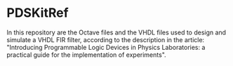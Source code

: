 # PDSKitRef
In this repository are the Octave files and the VHDL files used to design and simulate a VHDL FIR filter, according to the description in the article: "Introducing Programmable Logic Devices in Physics Laboratories: a practical guide for the implementation of experiments".
